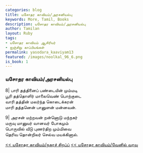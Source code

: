 ```yaml
---  
categories: blog  
title: யசோதர காவியம்/அரசனியல்பு
keywords: More, Tamil, Books  
description: யசோதர காவியம்/அரசனியல்பு
author: Tamilan  
layout: Ruby  
tags:     
- யசோதர காவியம் ஆசிரியர்
- ஐஞ்சிறு காப்பியங்கள்
permalink: yasodara_kaaviyam13  
featured: /images/noolkal_96_6.png  
is_book: 1
---  
```



### யசோதர காவியம்/அரசனியல்பு

8| பாரி தத்தினைப் பண்டையின் மும்மடி  
பூரி தத்தொளிர் மாலைவெண் பொற்குடை  
வாரி தத்தின் மலர்ந்த கொடைக்கரன்  
மாரி தத்தனென் பானுளன் மன்னவன்.

9| அரசன் மற்றவன் றன்னொடு மந்நகர்  
மருவு மானுயர் வானவர் போகமும்  
பொருவில் வீடு புணர்திற மும்மிவை  
தெரிவ தொன்றிலர் செல்வ மயக்கினால்.

[<< யசோதர காவியம்/நகரச் சிறப்பு்](yasodara_kaaviyam12) [<< யசோதர காவியம்/வேனில் வரவு](yasodara_kaaviyam14)


